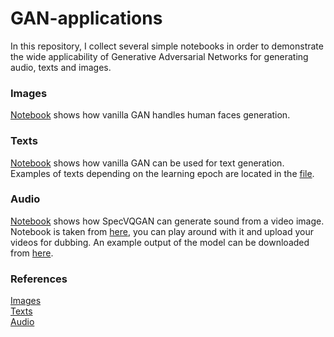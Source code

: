# GAN-applications
In this repository, I collect several simple notebooks in order to demonstrate the wide applicability of Generative Adversarial Networks for generating audio, texts and images.
### Images
[Notebook](https://github.com/depinwhite/GAN-applications/blob/main/Images/generating_human_faces.ipynb) shows how vanilla GAN handles human faces generation.
### Texts
[Notebook](https://github.com/depinwhite/GAN-applications/blob/main/Texts/text-gan.ipynb) shows how vanilla GAN can be used for text generation. Examples of texts depending on the learning epoch are located in the [file](https://github.com/depinwhite/GAN-applications/blob/main/Texts/text_samples.txt). 
### Audio
[Notebook](https://github.com/depinwhite/GAN-applications/blob/main/Audio/SpecVQGAN_Demo.ipynb) shows how SpecVQGAN can generate sound from a video image. Notebook is taken from [here](https://colab.research.google.com/drive/1pxTIMweAKApJZ3ZFqyBee3HtMqFpnwQ0?usp=sharing), you can play around with it and upload your videos for dubbing. An example output of the model can be downloaded from [here](https://github.com/depinwhite/GAN-applications/blob/main/Audio/example.wav).

### References
[Images](https://github.com/yandexdataschool/Practical_DL/tree/fall21/week08_generative)  
[Texts](https://github.com/keon/text-wgan)  
[Audio](https://github.com/v-iashin/SpecVQGAN)
